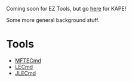 Coming soon for EZ Tools, but go [here](https://ericzimmerman.github.io/KapeDocs/) for KAPE!

Some more general background stuff.

# Tools



- [MFTECmd](https://ericzimmerman.github.io/documentation/MFTECmd)
- [LECmd](https://ericzimmerman.github.io/documentation/LECmd)
- [JLECmd](https://ericzimmerman.github.io/documentation/JLECmd)